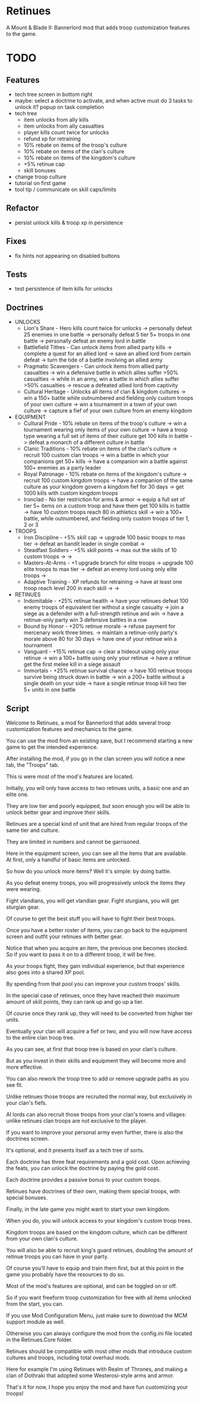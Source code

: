# Retinues

A Mount & Blade II: Bannerlord mod that adds troop customization features to the game.

# TODO

## Features

- tech tree screen in bottom right
- maybe: select a doctrine to activate, and when active must do 3 tasks to unlock it? popup on task completion
- tech tree
    - item unlocks from ally kills
    - item unlocks from ally casualties
    - player kills count twice for unlocks
    - refund xp for retraining
    - 10% rebate on items of the troop's culture
    - 10% rebate on items of the clan's culture
    - 10% rebate on items of the kingdom's culture
    - +5% retinue cap
    - skill bonuses
- change troop culture
- tutorial on first game
- tool tip / communicate on skill caps/limits

## Refactor

- persist unlock kills & troop xp in persistence

## Fixes

- fix hints not appearing on disabled buttons

## Tests

- test persistence of item kills for unlocks

## Doctrines

- UNLOCKS
    - Lion's Share - Hero kills count twice for unlocks
        -> personally defeat 25 enemies in one battle
        -> personally defeat 5 tier 5+ troops in one battle
        -> personally defeat an enemy lord in battle
    - Battlefield Tithes - Can unlock items from allied party kills
        -> complete a quest for an allied lord
        -> save an allied lord from certain defeat
        -> turn the tide of a battle involving an allied army
    - Pragmatic Scavengers - Can unlock items from allied party casualties
        -> win a defensive battle in which allies suffer >50% casualties
        -> while in an army, win a battle in which allies suffer >50% casualties
        -> rescue a defeated allied lord from captivity
    - Cultural Heritage - Unlocks all items of clan & kingdom cultures
        -> win a 150+ battle while outnumbered and fielding only custom troops of your own culture
        -> win a tournament in a town of your own culture
        -> capture a fief of your own culture from an enemy kingdom
- EQUIPMENT
    - Cultural Pride - 10% rebate on items of the troop's culture
        -> win a tournament wearing only items of your own culture
        -> have a troop type wearing a full set of items of their culture get 100 kills in battle
        -> defeat a monarch of a different culture in battle
    - Clanic Traditions - 10% rebate on items of the clan's culture
        -> recruit 100 custom clan troops
        -> win a battle in which your companions get 50+ kills
        -> have a companion win a battle against 100+ enemies as a party leader
    - Royal Patronage - 10% rebate on items of the kingdom's culture
        -> recruit 100 custom kingdom troops
        -> have a companion of the same culture as your kingdom govern a kingdom fief for 30 days
        -> get 1000 kills with custom kingdom troops
    - Ironclad - No tier restriction for arms & armor
        -> equip a full set of tier 5+ items on a custom troop and have them get 100 kills in battle
        -> have 10 custom troops reach 80 in athletics skill
        -> win a 100+ battle, while outnumbered, and fielding only custom troops of tier 1, 2 or 3
- TROOPS
    - Iron Discipline - +5% skill cap
        -> upgrade 100 basic troops to max tier
        -> defeat an bandit leader in single combat
        -> 
    - Steadfast Soldiers - +5% skill points
        -> max out the skills of 10 custom troops
        -> 
        -> 
    - Masters-At-Arms - +1 upgrade branch for elite troops
        -> upgrade 100 elite troops to max tier
        -> defeat an enemy lord using only elite troops
        -> 
    - Adaptive Training - XP refunds for retraining
        -> have at least one troop reach level 200 in each skill 
        -> 
        -> 
- RETINUES
    - Indomitable - +25% retinue health
        -> have your retinues defeat 100 enemy troops of equivalent tier without a single casualty
        -> join a siege as a defender with a full-strength retinue and win
        -> have a retinue-only party win 3 defensive battles in a row
    - Bound by Honor - +20% retinue morale
        -> refuse payment for mercenary work three times.
        -> maintain a retinue-only party's morale above 80 for 30 days
        -> have one of your retinue win a tournament
    - Vanguard - +15% retinue cap
        -> clear a hideout using only your retinue
        -> win a 100+ battle using only your retinue
        -> have a retinue get the first melee kill in a siege assault
    - Immortals - +25% retinue survival chance
        -> have 100 retinue troops survive being struck down in battle
        -> win a 200+ battle without a single death on your side
        -> have a single retinue troop kill two tier 5+ units in one battle

## Script

Welcome to Retinues, a mod for Bannerlord that adds several troop customization features and mechanics to the game.

You can use the mod from an existing save, but I recommend starting a new game to get the intended experience.

After installing the mod, if you go in the clan screen you will notice a new tab, the "Troops" tab.

This is were most of the mod's features are located.

Initially, you will only have access to two retinues units, a basic one and an elite one.

They are low tier and poorly equipped, but soon enough you will be able to unlock better gear and improve their skills.

Retinues are a special kind of unit that are hired from regular troops of the same tier and culture.

They are limited in numbers and cannot be garrisoned.

Here in the equipment screen, you can see all the items that are available. At first, only a handful of basic items are unlocked.

So how do you unlock more items? Well it's simple: by doing battle.

As you defeat enemy troops, you will progressively unlock the items they were wearing.

Fight vlandians, you will get vlandian gear. Fight sturgians, you will get sturgian gear.

Of course to get the best stuff you will have to fight their best troops.

Once you have a better roster of items, you can go back to the equipment screen and outfit your retinues with better gear.

Notice that when you acquire an item, the previous one becomes stocked. So if you want to pass it on to a different troop, it will be free.

As your troops fight, they gain individual experience, but that experience also goes into a shared XP pool.

By spending from that pool you can improve your custom troops' skills.

In the special case of retinues, once they have reached their maximum amount of skill points, they can rank up and go up a tier.

Of course once they rank up, they will need to be converted from higher tier units.

Eventually your clan will acquire a fief or two, and you will now have access to the entire clan troop tree.

As you can see, at first that troop tree is based on your clan's culture.

But as you invest in their skills and equipment they will become more and more effective.

You can also rework the troop tree to add or remove upgrade paths as you see fit.

Unlike retinues those troops are recruited the normal way, but exclusively in your clan's fiefs.

AI lords can also recruit those troops from your clan's towns and villages: unlike retinues clan troops are not exclusive to the player.

If you want to improve your personal army even further, there is also the doctrines screen.

It's optional, and it presents itself as a tech tree of sorts.

Each doctrine has three feat requirements and a gold cost. Upon achieving the feats, you can unlock the doctrine by paying the gold cost.

Each doctrine provides a passive bonus to your custom troops.

Retinues have doctrines of their own, making them special troops, with special bonuses.

Finally, in the late game you might want to start your own kingdom.

When you do, you will unlock access to your kingdom's custom troop trees.

Kingdom troops are based on the kingdom culture, which can be different from your own clan's culture.

You will also be able to recruit king's guard retinues, doubling the amount of retinue troops you can have in your party.

Of course you'll have to equip and train them first, but at this point in the game you probably have the resources to do so.

Most of the mod's features are optional, and can be toggled on or off.

So if you want freeform troop customization for free with all items unlocked from the start, you can.

If you use Mod Configuration Menu, just make sure to download the MCM support module as well.

Otherwise you can always configure the mod from the config.ini file located in the Retinues.Core folder.

Retinues should be compatible with most other mods that introduce custom cultures and troops, including total overhaul mods.

Here for example I'm using Retinues with Realm of Thrones, and making a clan of Dothraki that adopted some Westerosi-style arms and armor.

That's it for now, I hope you enjoy the mod and have fun customizing your troops!